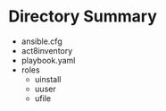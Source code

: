 # Directory Summary

- ansible.cfg
- act8inventory
- playbook.yaml
- roles
    - uinstall
    - uuser
    - ufile


